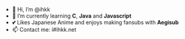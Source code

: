 - 👋 Hi, I’m @ihkk
- 🌱 I’m currently learning **C**, **Java** and **Javascript**
- 💕 Likes Japanese Anime and enjoys making fansubs with **Aegisub**
- 📫 Contact me: i#ihkk.net

<!---
ihkk/ihkk is a ✨ special ✨ repository because its `README.md` (this file) appears on your GitHub profile.
You can click the Preview link to take a look at your changes.
--->
